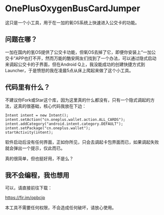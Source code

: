 # OnePlusOxygenBusCardJumper

这只是一个小工具，用于在一加的氧OS系统上快速进入公交卡的功能。

## 问题在哪？

一加在国内的氢OS提供了公交卡功能，但氧OS去掉了它，即便你安装上“一加公交卡”APP也打不开，然而万能的酷安网友们找到了一个办法，可以通过隐式启动来调起公交卡的子界面，但在Android Q上，我没能成功的创建快捷方式到Launcher，于是愤怒的我在凌晨5点从床上爬起来做了这个小工具。

## 代码里有什么？

不建议你Fork或Star这个库，因为这里真的什么都没有，只有一个隐式调起的方法，这真的很基础，核心代码我放在下边：
```
Intent intent = new Intent();
intent.setAction("cn.oneplus.wallet.action.ALL_CARDS");
intent.addCategory("android.intent.category.DEFAULT");
intent.setPackage("cn.oneplus.wallet");
startActivity(intent);
```
软件启动后没有任何界面，正如你所见，只会去调起卡包界面而已，如果调起失败就会弹出一个提示，仅此而已。

真的很简单，但也挺好用，不是么？

## 我不会编程，我也想用

可以，请直接前往下载：

https://fir.im/opbcjp

本工具不需要任何权限，不会造成任何破坏，请放心使用。
